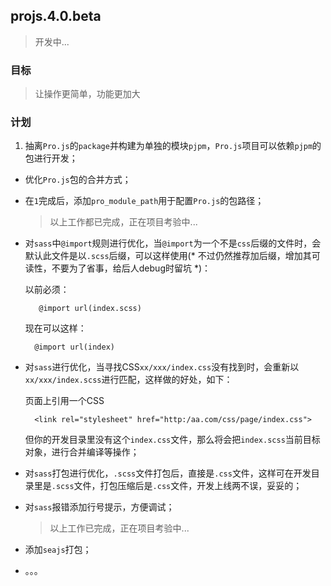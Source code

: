 ## projs.4.0.beta

> 开发中...

### 目标

> 让操作更简单，功能更加大

### 计划

1. 抽离`Pro.js`的`package`并构建为单独的模块`pjpm`，`Pro.js`项目可以依赖`pjpm`的包进行开发；
* 优化`Pro.js`包的合并方式；
* 在`1`完成后，添加`pro_module_path`用于配置`Pro.js`的包路径；

	> 以上工作都已完成，正在项目考验中...

* 对`sass`中`@import`规则进行优化，当`@import`为一个不是`css`后缀的文件时，会默认此文件是以`.scss`后缀，可以这样使用(* 不过仍然推荐加后缀，增加其可读性，不要为了省事，给后人debug时留坑 *)：

	以前必须：
	
		 @import url(index.scss)

	现在可以这样：
	
		@import url(index)
		
* 对`sass`进行优化，当寻找CSS`xx/xxx/index.css`没有找到时，会重新以`xx/xxx/index.scss`进行匹配，这样做的好处，如下：

	页面上引用一个CSS
		
		<link rel="stylesheet" href="http:/aa.com/css/page/index.css">
	
	但你的开发目录里没有这个`index.css`文件，那么将会把`index.scss`当前目标对象，进行合并编译等操作；
	

* 对`sass`打包进行优化，`.scss`文件打包后，直接是`.css`文件，这样可在开发目录里是`.scss`文件，打包压缩后是`.css`文件，开发上线两不误，妥妥的；

* 对`sass`报错添加行号提示，方便调试；

	> 以上工作已完成，正在项目考验中...	


* 添加`seajs`打包；
* 。。。